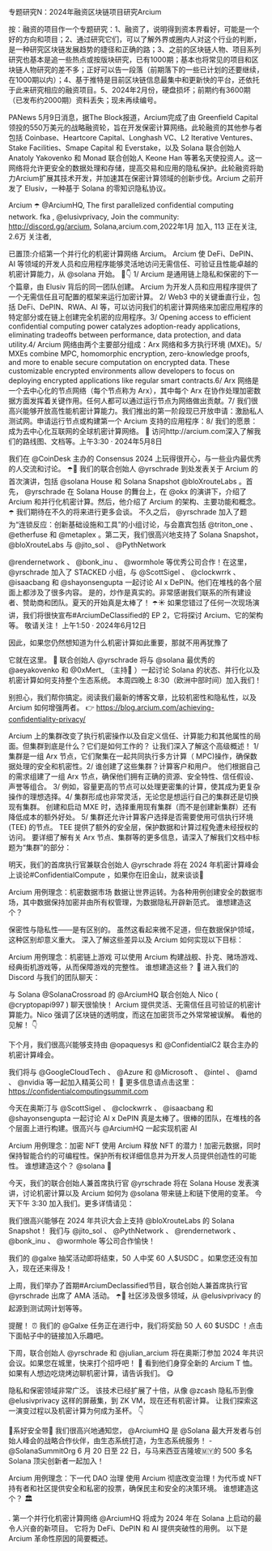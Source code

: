 专题研究N：2024年融资区块链项目研究Arcium 


按：融资的项目作一个专题研究：1、融资了，说明得到资本界看好，可能是一个好的方向和项目；2、通过研究它们，可以了解外界或圈内人对这个行业的判断，是一种研究区块链发展趋势的捷径和正确的路；3、之前的区块链人物、项目系列研究也基本是追一些热点或按版块研究，已有1000期；基本也将常见的项目和区块链人物研究的差不多；正好可以告一段落（前期落下的一些已计划的还要继续，在1000期以内）；4、基于推特是目前区块链信息最集中和更新快的平台，还依托于此来研究相应的融资项目。5、2024年2月份，硬盘损坏；前期约有3600期（已发布约2000期）资料丢失；现未再续编号。

PANews 5月9日消息，据The Block报道，Arcium完成了由 Greenfield Capital 领投的550万美元的战略融资轮，旨在开发保密计算网络。此轮融资的其他参与者包括 Coinbase、Heartcore Capital、Longhash VC、L2 Iterative Ventures、Stake Facilities、Smape Capital 和 Everstake，以及 Solana 联合创始人 Anatoly Yakovenko 和 Monad 联合创始人 Keone Han 等著名天使投资人。这一网络将允许更安全的数据处理和存储，提高交易和应用的隐私保护。此轮融资将助力Arcium扩展其技术开发，并加速其在保密计算领域的创新步伐。Arcium 之前开发了 Elusiv，一种基于 Solana 的零知识隐私协议。

Arcium ☂️
@ArciumHQ,
The first parallelized confidential computing network. fka ,
@elusivprivacy,
 Join the community: http://discord.gg/arcium,
Solana,arcium.com,2022年1月 加入,
113 正在关注,
2.6万 关注者,


已置顶:介绍第一个并行化的机密计算网络 Arcium。
Arcium 使 DeFi、DePIN、AI 等领域的开发人员和应用程序能够灵活地访问无需信任、可验证且性能卓越的机密计算能力，从
@solana
开始。 🧵👇
1/ Arcium 是通用链上隐私和保密的下一个篇章，由 Elusiv 背后的同一团队创建。
Arcium 为开发人员和应用程序提供了一个无需信任且可配置的框架来运行加密计算。
2/ Web3 中的关键垂直行业，包括 DeFi、DePIN、RWA、AI 等，可以访问我们的机密计算网络来加密应用程序的特定部分或在链上创建完全机密的应用程序。3/ Opening access to efficient confidential computing power catalyzes adoption-ready applications, eliminating tradeoffs between performance, data protection, and data utility.4/ Arcium 网络由两个主要部分组成：Arx 网络和多方执行环境 (MXE)。5/ MXEs combine MPC, homomorphic encryption, zero-knowledge proofs, and more to enable secure computation on encrypted data. These customizable encrypted environments allow developers to focus on deploying encrypted applications like regular smart contracts.6/ Arx 网络是一个去中心化的节点网络（每个节点称为 Arx），其中每个 Arx 在协作处理加密数据方面发挥着关键作用。任何人都可以通过运行节点为网络做出贡献。7/ 我们很高兴能够开放高性能机密计算能力。我们推出的第一阶段现已开放申请：激励私人测试网。申请运行节点或构建第一个 Arcium 支持的应用程序：8/ 我们的愿景：成为去中心化互联网的全球机密计算网络。 🫡
访问http://arcium.com深入了解我们的路线图、文档等。上午3:30 · 2024年5月8日

我们在
@CoinDesk
主办的 Consensus 2024 上玩得很开心，与一些业内最优秀的人交流和讨论。 ☂️🤠
我们的联合创始人
@yrschrade
到处发表关于 Arcium 的首次演讲，包括
@solana
 House 和 Solana Snapshot 
@bloXrouteLabs
 。首先， 
@yrschrade
在 Solana House 的舞台上，在
@okx
的演讲下，介绍了 Arcium 和并行化机密计算。然后，他介绍了 Arcium 的架构、主要功能和概念。 ☂️
我们期待在不久的将来进行更多会谈。 不久之后， 
@yrschrade
加入了题为“连锁反应：创新基础设施和工具”的小组讨论，与会嘉宾包括
@triton_one
 、 
@etherfuse
和
@metaplex
 。第二天，我们很高兴地支持了 Solana Snapshot，
@bloXrouteLabs
与
@jito_sol
 、 
@PythNetwork
 
@rendernetwork
 、 
@bonk_inu
 、 
@wormhole
等优秀公司合作！在这里， 
@yrschrade
加入了 STACKED 小组，与
@ScottSigel
 、 
@clockwrrk
 、 
@isaacbang
和
@shayonsengupta
一起讨论 AI x DePIN。他们在堆栈的各个层面上都涉及了很多内容。
是的，炒作是真实的。非常感谢我们联系的所有建设者、赞助商和团队。夏天的开始真是太棒了！ ☂️☀️
如果您错过了任何一次现场演讲，我们将很快宣布#ArciumDeClassified的 EP 2，它将探讨 Arcium、它的架构等。
敬请关注！ 上午1:50 · 2024年6月12日

因此，如果您仍然想知道为什么机密计算如此重要，那就不用再犹豫了

它就在这里。 🤩
联合创始人
@yrschrade
将与
@solana
最优秀的
@aeyakovenko
和
@0xMert_
 （主持🫡 ）一起讨论 Solana 的状态、并行化以及机密计算如何支持整个生态系统。
本周四晚上 8:30（欧洲中部时间）加入我们！

别担心，我们帮你搞定。阅读我们最新的博客文章，比较机密性和隐私性，以及 Arcium 如何增强两者。
👉 https://blog.arcium.com/achieving-confidentiality-privacy/

Arcium 上的集群改变了执行机密操作以及自定义信任、计算能力和其他属性的局面。但集群到底是什么？它们是如何工作的？
让我们深入了解这个高级概述！ 1/ 集群是一组 Arx 节点，它们聚集在一起共同执行多方计算（ MPC)操作，确保数据处理的安全和机密性。2/ 谁创建了这些集群？计算客户和用户。
他们根据自己的需求组建了一组 Arx 节点，确保他们拥有正确的资源、安全特性、信任假设、声誉等组合。
3/ 例如，容量更高的节点可以处理更密集的计算，使其成为更复杂操作的理想选择。4/ 集群形成也非常灵活，无论您是想运行自己的集群还是切换现有集群。
创建和启动 MXE 时，选择重用现有集群（而不是创建新集群）还有降低成本的额外好处。
5/ 集群还允许计算客户选择是否需要使用可信执行环境 (TEE) 的节点。
TEE 提供了额外的安全层，保护数据和计算过程免遭未经授权的访问。
要详细了解有关 Arx 节点、集群等的更多信息，请深入了解我们文档中标题为“集群”的部分：

明天，我们的首席执行官兼联合创始人
@yrschrade
将在 2024 年机密计算峰会上谈论#ConfidentialCompute ，如果你在旧金山，就来谈谈👋

Arcium 用例理念：机密数据市场
数据让世界运转。为各种用例创建安全的数据市场，其中数据保持加密并由所有权管理，为数据隐私开辟新范式。
谁想建造这个？ 

保密性与隐私性——是有区别的。
虽然这看起来微不足道，但在数据保护领域，这种区别却意义重大。
深入了解这些差异以及 Arcium 如何实现以下目标：

 Arcium 用例理念：机密链上游戏
可以使用 Arcium 构建战舰、扑克、赌场游戏、经典街机游戏等，从而保障游戏的完整性。
谁想建造这些？ 👾
进入我们的 Discord 与我们的团队聊天：

与 Solana 
@SolanaCrossroad
的
@ArciumHQ
联合创始人 Nico ( 
@cryptopapi997
 ) 聊天很愉快！
Arcium 提供灵活、无需信任且可验证的机密计算能力。Nico 强调了区块链的透明度，而这在加密货币之外常常被误解。
看他的见解！ 👇

下个月，我们很高兴能够支持由
@opaquesys
和
@ConfidentialC2
联合主办的机密计算峰会。

我们将与
@GoogleCloudTech
 、 
@Azure
和
@Microsoft
 、 
@intel
 、 
@amd
 、 
@nvidia
等一起加入精英公司！ 🚀
更多信息请点击这里： https://confidentialcomputingsummit.com

今天在奥斯汀与
@ScottSigel
 、 
@clockwrrk
 、 
@isaacbang
和
@shayonsengupta
一起讨论 AI x DePIN 真是太棒了。很棒的团队，在堆栈的各个层面上进行构建。很高兴与
@ArciumHQ
一起实现机密 AI

Arcium 用例理念：加密 NFT
使用 Arcium 释放 NFT 的潜力！加密元数据，同时保持智能合约的可编程性。保护所有权详细信息并为开发人员提供创造性的可能性。
谁想建造这个？ 
@solana
 👀

今天，我们的联合创始人兼首席执行官
@yrschrade
将在 Solana House 发表演讲，讨论机密计算以及 Arcium 如何为
@solana
带来链上和链下使用的变革。
今天下午 3:30 加入我们。更多详情请见：

我们很高兴能够在 2024 年共识大会上支持
@bloXrouteLabs
的 Solana Snapshot！
我们与
@jito_sol
 、 
@PythNetwork
 、 
@rendernetwork
 、 
@bonk_inu
 、 
@wormhole
等公司合作愉快！

我们的
@galxe
抽奖活动即将结束，50 人中奖 60 人$USDC 。如果您还没有加入，现在还来得及！

上周，我们举办了首期#ArciumDeclassified节目，联合创始人兼首席执行官
@yrschrade
出席了 AMA 活动。 ☂️🔎
社区涉及很多领域，从
@elusivprivacy
的起源到测试网计划等等。

提醒！ ⏰
我们的
@Galxe
任务正在进行中，我们将奖励 50 人 60 $USDC ！点击下面帖子中的链接加入乐趣吧。

下周，联合创始人
@yrschrade
和
@julian_arcium
将在奥斯汀参加 2024 年共识会议。如果您在城里，快来打个招呼吧！ 🤠
看到他们身穿全新的 Arcium T 恤。如果有人想边吃烧烤边聊机密计算，请告诉我们。 😋 

隐私和保密领域非常广泛。
该技术已经扩展了十倍，从像
@zcash
隐私币到像
@elusivprivacy
这样的屏蔽集，到 ZK VM，现在还有机密计算。
让我们探索这一演变过程以及机密计算为何成为圣杯。 👇

🚀系好安全带🚀
我们很高兴地通知您， 
@ArciumHQ
是
@Solana
最大开发者与创始人峰会的战略合作伙伴，由生态系统打造，为生态系统服务！ - 
@SolanaSummitOrg
6 月 20 日至 22 日，与马来西亚吉隆坡🇲🇾的 500 多名 Solana 顶尖创新者一起加入！

Arcium 用例理念：下一代 DAO 治理
使用 Arcium 彻底改变治理！为代币或 NFT 持有者和社区提供安全和私密的投票，确保民主和安全的决策环境。
谁想建造这个？ 🏛️

. 第一个并行化机密计算网络
@ArciumHQ
将成为 2024 年在 Solana 上启动的最令人兴奋的新项目。
它将为 DeFi、DePIN 和 AI 提供突破性的用例。
以下是 Arcium 革命性原因的简要概述。 
